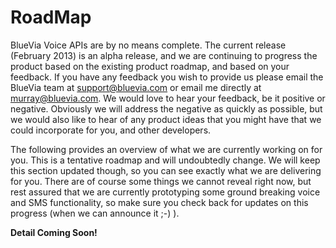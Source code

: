 # RoadMap

BlueVia Voice APIs are by no means complete. The current release (February 2013) is an alpha release, and we are continuing to progress the product based on the existing product roadmap, and based on your feedback. If you have any feedback you wish to provide us please email the BlueVia team at <support@bluevia.com> or email me directly at <murray@bluevia.com>. We would love to hear your feedback, be it positive or negative. Obviously we will address the negative as quickly as possible, but we would also like to hear of any product ideas that you might have that we could incorporate for you, and other developers.

The following provides an overview of what we are currently working on for you. This is a tentative roadmap and will undoubtedly change. We will keep this section updated though, so you can see exactly what we are delivering for you. There are of course some things we cannot reveal right now, but rest assured that we are currently prototyping some ground breaking voice and SMS functionality, so make sure you check back for updates on this progress (when we can announce it ;-) ).

**Detail Coming Soon!**